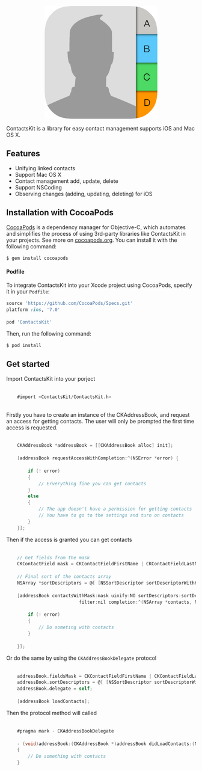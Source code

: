 <p align="center" >
  <img src="https://raw.githubusercontent.com/Serjip/ContactsKit/dev/image.png" alt="ContactsKit" title="ContactsKit" width=300>
</p>

ContactsKit is a library for easy contact management supports iOS and Mac OS X.

## Features
* Unifying linked contacts
* Support Mac OS X
* Contact management add, update, delete
* Support NSCoding
* Observing changes (adding, updating, deleting) for iOS

## Installation with CocoaPods

[CocoaPods](http://cocoapods.org) is a dependency manager for Objective-C, which automates and simplifies the process of using 3rd-party libraries like ContactsKit in your projects. See more on [cocoapods.org](http://cocoapods.org). You can install it with the following command:

```bash
$ gem install cocoapods
```

#### Podfile

To integrate ContactsKit into your Xcode project using CocoaPods, specify it in your `Podfile`:

```ruby
source 'https://github.com/CocoaPods/Specs.git'
platform :ios, '7.0'

pod 'ContactsKit'
```

Then, run the following command:

```bash
$ pod install
```
## Get started

Import ContactsKit into your porject


```objectivec
	
	#import <ContactsKit/ContactsKit.h>
	
```

Firstly you have to create an instance of the CKAddressBook, and request an access for getting contacts.
The user will only be prompted the first time access is requested.

```objectivec
	
	CKAddressBook *addressBook = [[CKAddressBook alloc] init];
    
    [addressBook requestAccessWithCompletion:^(NSError *error) {
        
        if (! error)
        {
			// Erverything fine you can get contacts
        }
        else
        {
			// The app doesn't have a permission for getting contacts
			// You have to go to the settings and turn on contacts
        }
    }];

```

Then if the access is granted you can get contacts

```objectivec

	// Get fields from the mask
    CKContactField mask = CKContactFieldFirstName | CKContactFieldLastName | CKContactFieldBirthday;
    
    // Final sort of the contacts array
    NSArray *sortDescriptors = @[ [NSSortDescriptor sortDescriptorWithKey:@"firstName" ascending:YES] ];
    
    [addressBook contactsWithMask:mask uinify:NO sortDescriptors:sortDescriptors
                           filter:nil completion:^(NSArray *contacts, NSError *error) {
       
        if (! error)
        {
            // Do someting with contacts
        }
        
    }];

```

Or do the same by using the `CKAddressBookDelegate` protocol
 
```objectivec
	
	addressBook.fieldsMask = CKContactFieldFirstName | CKContactFieldLastName | CKContactFieldBirthday;
    addressBook.sortDescriptors = @[ [NSSortDescriptor sortDescriptorWithKey:@"firstName" ascending:YES] ];
    addressBook.delegate = self;
    
    [addressBook loadContacts];

```

Then the protocol method will called

```objectivec

	#pragma mark - CKAddressBookDelegate

	- (void)addressBook:(CKAddressBook *)addressBook didLoadContacts:(NSArray<CKContact *> *)contacts
	{
    	// Do something with contacts
	}

```
